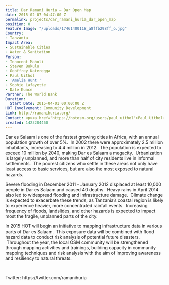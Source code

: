 ```yaml
---
title: Dar Ramani Huria — Dar Open Map
date: 2015-02-07 04:47:00 Z
permalink: projects/dar_ramani_huria_dar_open_map
position: 0
Feature Image: "/uploads/17461400118_a8ffb298ff_o.jpg"
Country:
- Tanzania
Impact Area:
- Sustainable Cities
- Water & Sanitation
Person:
- Innocent Maholi
- Steven Bukulu
- Geoffrey Kateregga
- Paul Uithol
- 'Amelia Hunt '
- Sophie Lafayette
- Dale Kunce
Partner: The World Bank
Duration:
  Start Date: 2015-04-01 00:00:00 Z
HOT Involvement: Community Development
Link: http://ramanihuria.org/
Contact: <p><a href="https://hotosm.org/users/paul_uithol">Paul Uithol</a></p>
created: 1423284460
---
```


<p class="MsoNormal">Dar es Salaam is one of the fastest growing cities in Africa, with an annual population growth of over 5%.<span style="mso-spacerun: yes;">&nbsp; </span>In 2002 there were approximately 2.5 million inhabitants, increasing to 4.4 million in 2012. <span style="mso-spacerun: yes;">&nbsp;The population is expected to exceed 10 million by 2040, making Dar es Salaam a megacity. &nbsp;</span>Urbanization is largely unplanned, and more than half of city residents live in informal settlements.<span style="mso-spacerun: yes;">&nbsp; </span>The poorest citizens who settle in these areas not only have least access to basic services, but are also the most exposed to natural hazards.</p><p class="MsoNormal">Severe flooding in December 2011 - January 2012 displaced at least 10,000 people in Dar es Salaam and caused 40 deaths.&nbsp;&nbsp;Heavy rains in April 2014 also led to widespread flooding and infrastructure damage.&nbsp;&nbsp;Climate change is expected to exacerbate these trends, as Tanzania’s coastal region is likely to experience heavier, more concentrated rainfall events.&nbsp;&nbsp;Increasing frequency of floods, landslides, and other hazards is expected to impact most the fragile, unplanned parts of the city.</p><p class="MsoNormal">In 2015 HOT will begin an initiative to mapping infrastructure data in various parts of Dar es Salaam. &nbsp;This exposure data will be combined with flood hazard data to conduct risk analysis of potential future disasters. &nbsp;Throughout the year, the local OSM community will be strengthened through mapping activities and trainings, building capacity in community mapping techniques and risk analysis with the aim of improving awareness and resiliency to natural threats.</p><p>&nbsp;</p><p>Twitter: https://twitter.com/ramanihuria</p>
